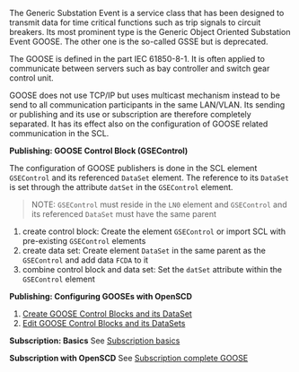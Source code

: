 The Generic Substation Event is a service class that has been designed to transmit data for time critical functions such as trip signals to circuit breakers. Its most prominent type is the Generic Object Oriented Substation Event GOOSE. The other one is the so-called GSSE but is deprecated.

The GOOSE is defined in the part IEC 61850-8-1. It is often applied to communicate between servers such as bay controller and switch gear control unit.

GOOSE does not use TCP/IP but uses multicast mechanism instead to be send to all communication participants in the same LAN/VLAN. Its sending or publishing and its use or subscription are therefore completely separated. It has its effect also on the configuration of GOOSE related communication in the SCL.

**Publishing: GOOSE Control Block (GSEControl)**

The configuration of GOOSE publishers is done in the SCL element `GSEControl` and its referenced `DataSet` element. The reference to its `DataSet` is set through the attribute `datSet` in the `GSEControl` element.

> NOTE: `GSEControl` must reside in the `LN0` element and `GSEControl` and its referenced `DataSet` must have the same parent

1. create control block: Create the element `GSEControl` or import SCL with pre-existing `GSEControl` elements
2. create data set: Create element `DataSet` in the same parent as the `GSEControl` and add data `FCDA` to it
3. combine control block and data set: Set the `datSet` attribute within the `GSEControl` element

**Publishing: Configuring GOOSEs with OpenSCD**

1. [Create GOOSE Control Blocks and its DataSet](https://github.com/openscd/open-scd/wiki/Create-GOOSE-Control-Blocks)
2. [Edit GOOSE Control Blocks and its DataSets](https://github.com/openscd/open-scd/wiki/Edit-GOOSE-Control-Blocks)

**Subscription: Basics**
See [Subscription basics](https://github.com/openscd/open-scd/wiki/Subscriber-basics)

**Subscription with OpenSCD**
See [Subscription complete GOOSE](https://github.com/openscd/open-scd/wiki/Subscribe-complete-GOOSE)

